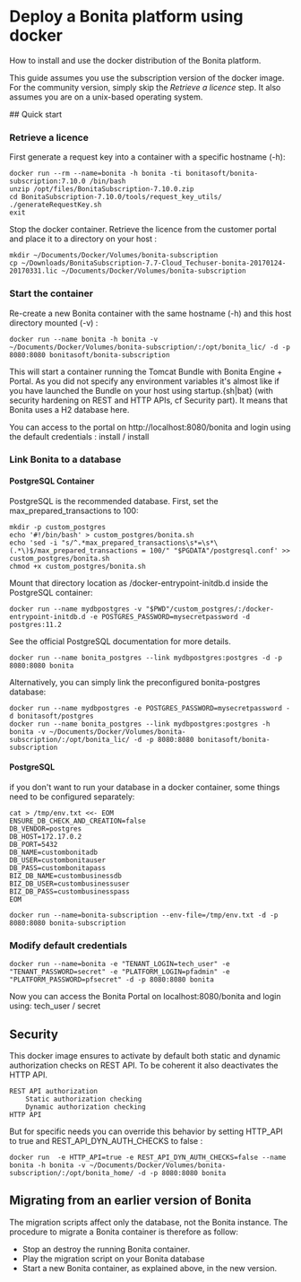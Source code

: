 # Deploy a Bonita platform using docker

How to install and use the docker distribution of the Bonita platform.

This guide assumes you use the subscription version of the docker image. For the community version, simply skip the _Retrieve a licence_ step.
It also assumes you are on a unix-based operating system.

## Quick start

### Retrieve a licence
First generate a request key into a container with a specific hostname (-h):

```
docker run --rm --name=bonita -h bonita -ti bonitasoft/bonita-subscription:7.10.0 /bin/bash
unzip /opt/files/BonitaSubscription-7.10.0.zip
cd BonitaSubscription-7.10.0/tools/request_key_utils/
./generateRequestKey.sh
exit
```
Stop the docker container.
Retrieve the licence from the customer portal and place it to a directory on your host :
```
mkdir ~/Documents/Docker/Volumes/bonita-subscription
cp ~/Downloads/BonitaSubscription-7.7-Cloud_Techuser-bonita-20170124-20170331.lic ~/Documents/Docker/Volumes/bonita-subscription
```

### Start the container

Re-create a new Bonita container with the same hostname (-h) and this host directory mounted (-v) :

```
docker run --name bonita -h bonita -v ~/Documents/Docker/Volumes/bonita-subscription/:/opt/bonita_lic/ -d -p 8080:8080 bonitasoft/bonita-subscription
```

This will start a container running the Tomcat Bundle with Bonita Engine + Portal. As you did not specify any environment variables it's almost like if you have launched the Bundle on your host using startup.{sh|bat} (with security hardening on REST and HTTP APIs, cf Security part). It means that Bonita uses a H2 database here.

You can access to the portal on http://localhost:8080/bonita and login using the default credentials : install / install

### Link Bonita to a database

#### PostgreSQL Container

PostgreSQL is the recommended database.
First, set the max_prepared_transactions to 100:
```
mkdir -p custom_postgres
echo '#!/bin/bash' > custom_postgres/bonita.sh
echo 'sed -i "s/^.*max_prepared_transactions\s*=\s*\(.*\)$/max_prepared_transactions = 100/" "$PGDATA"/postgresql.conf' >> custom_postgres/bonita.sh
chmod +x custom_postgres/bonita.sh
```
Mount that directory location as /docker-entrypoint-initdb.d inside the PostgreSQL container:
```
docker run --name mydbpostgres -v "$PWD"/custom_postgres/:/docker-entrypoint-initdb.d -e POSTGRES_PASSWORD=mysecretpassword -d postgres:11.2
```
See the official PostgreSQL documentation for more details.
```
docker run --name bonita_postgres --link mydbpostgres:postgres -d -p 8080:8080 bonita
```

Alternatively, you can simply link the preconfigured bonita-postgres database:
```
docker run --name mydbpostgres -e POSTGRES_PASSWORD=mysecretpassword -d bonitasoft/postgres
docker run --name bonita_postgres --link mydbpostgres:postgres -h bonita -v ~/Documents/Docker/Volumes/bonita-subscription/:/opt/bonita_lic/ -d -p 8080:8080 bonitasoft/bonita-subscription
```

#### PostgreSQL
if you don't want to run your database in a docker container, some things need to be configured separately: 
```
cat > /tmp/env.txt <<- EOM
ENSURE_DB_CHECK_AND_CREATION=false
DB_VENDOR=postgres
DB_HOST=172.17.0.2
DB_PORT=5432
DB_NAME=custombonitadb
DB_USER=custombonitauser
DB_PASS=custombonitapass
BIZ_DB_NAME=custombusinessdb
BIZ_DB_USER=custombusinessuser
BIZ_DB_PASS=custombusinesspass
EOM
```
```
docker run --name=bonita-subscription --env-file=/tmp/env.txt -d -p 8080:8080 bonita-subscription
```

### Modify default credentials
```
docker run --name=bonita -e "TENANT_LOGIN=tech_user" -e "TENANT_PASSWORD=secret" -e "PLATFORM_LOGIN=pfadmin" -e "PLATFORM_PASSWORD=pfsecret" -d -p 8080:8080 bonita
```
Now you can access the Bonita Portal on localhost:8080/bonita and login using: tech_user / secret


## Security
This docker image ensures to activate by default both static and dynamic authorization checks on REST API. To be coherent it also deactivates the HTTP API.

    REST API authorization
        Static authorization checking
        Dynamic authorization checking
    HTTP API

But for specific needs you can override this behavior by setting HTTP_API to true and REST_API_DYN_AUTH_CHECKS to false :
```
docker run  -e HTTP_API=true -e REST_API_DYN_AUTH_CHECKS=false --name bonita -h bonita -v ~/Documents/Docker/Volumes/bonita-subscription/:/opt/bonita_home/ -d -p 8080:8080 bonita
```

## Migrating from an earlier version of Bonita
The migration scripts affect only the database, not the Bonita instance.
The procedure to migrate a Bonita container is therefore as follow:
* Stop an destroy the running Bonita container.
* Play the migration script on your Bonita database
* Start a new Bonita container, as explained above, in the new version.
